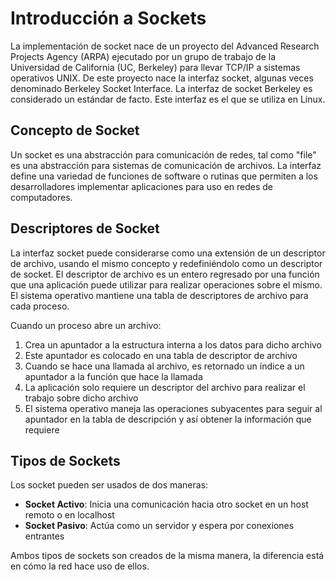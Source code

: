 # Introducción a Sockets

La implementación de socket nace de un proyecto del Advanced Research Projects Agency (ARPA) ejecutado por un grupo de trabajo de la Universidad de California (UC, Berkeley) para llevar TCP/IP a sistemas operativos UNIX. De este proyecto nace la interfaz socket, algunas veces denominado Berkeley Socket Interface. La interfaz de socket Berkeley es considerado un estándar de facto. Este interfaz es el que se utiliza en Linux.

## Concepto de Socket

Un socket es una abstracción para comunicación de redes, tal como "file" es una abstracción para sistemas de comunicación de archivos. La interfaz define una variedad de funciones de software o rutinas que permiten a los desarrolladores implementar aplicaciones para uso en redes de computadores.

## Descriptores de Socket

La interfaz socket puede considerarse como una extensión de un descriptor de archivo, usando el mismo concepto y redefiniéndolo como un descriptor de socket. El descriptor de archivo es un entero regresado por una función que una aplicación puede utilizar para realizar operaciones sobre el mismo. El sistema operativo mantiene una tabla de descriptores de archivo para cada proceso.

Cuando un proceso abre un archivo:
1. Crea un apuntador a la estructura interna a los datos para dicho archivo
2. Este apuntador es colocado en una tabla de descriptor de archivo
3. Cuando se hace una llamada al archivo, es retornado un índice a un apuntador a la función que hace la llamada
4. La aplicación solo requiere un descriptor del archivo para realizar el trabajo sobre dicho archivo
5. El sistema operativo maneja las operaciones subyacentes para seguir al apuntador en la tabla de descripción y así obtener la información que requiere

## Tipos de Sockets

Los socket pueden ser usados de dos maneras:
- **Socket Activo**: Inicia una comunicación hacia otro socket en un host remoto o en localhost
- **Socket Pasivo**: Actúa como un servidor y espera por conexiones entrantes

Ambos tipos de sockets son creados de la misma manera, la diferencia está en cómo la red hace uso de ellos. 